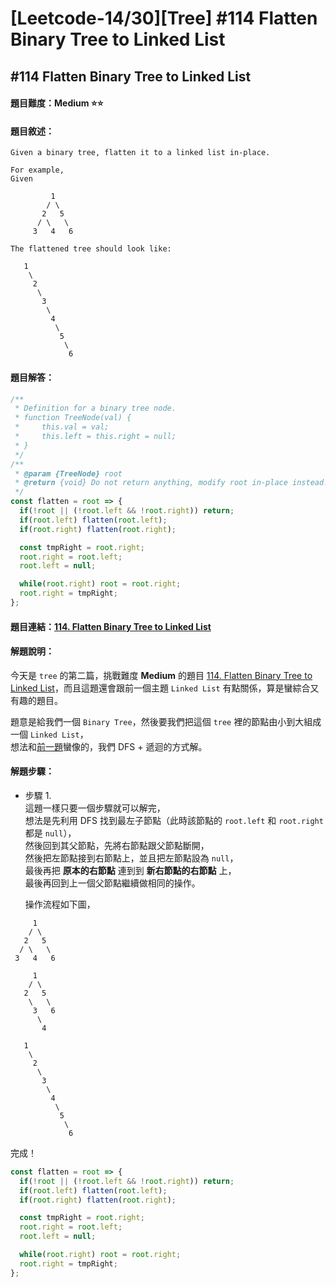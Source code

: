 # [Leetcode-14/30][Tree] #114 Flatten Binary Tree to Linked List

## #114 Flatten Binary Tree to Linked List

#### 題目難度：Medium :star::star:
#### 題目敘述：
```
Given a binary tree, flatten it to a linked list in-place.

For example,
Given

         1
        / \
       2   5
      / \   \
     3   4   6

The flattened tree should look like:

   1
    \
     2
      \
       3
        \
         4
          \
           5
            \
             6
```
#### 題目解答：
```javascript
/**
 * Definition for a binary tree node.
 * function TreeNode(val) {
 *     this.val = val;
 *     this.left = this.right = null;
 * }
 */
/**
 * @param {TreeNode} root
 * @return {void} Do not return anything, modify root in-place instead.
 */
const flatten = root => {
  if(!root || (!root.left && !root.right)) return;
  if(root.left) flatten(root.left);
  if(root.right) flatten(root.right);

  const tmpRight = root.right;
  root.right = root.left;
  root.left = null;

  while(root.right) root = root.right;
  root.right = tmpRight;
};
```
#### 題目連結：[114. Flatten Binary Tree to Linked List](https://leetcode.com/problems/flatten-binary-tree-to-linked-list/)
#### 解題說明：
今天是 `tree` 的第二篇，挑戰難度 **Medium** 的題目 [114. Flatten Binary Tree to Linked List](https://leetcode.com/problems/flatten-binary-tree-to-linked-list/)，而且這題還會跟前一個主題 `Linked List` 有點關係，算是蠻綜合又有趣的題目。  

題意是給我們一個 `Binary Tree`，然後要我們把這個 `tree` 裡的節點由小到大組成一個 `Linked List`，  
想法和[前一題](https://github.com/xxhomey19/leetcode-30days/tree/master/Day13)蠻像的，我們 DFS + 遞迴的方式解。  

#### 解題步驟：
- 步驟 1.  
這題一樣只要一個步驟就可以解完，  
想法是先利用 DFS 找到最左子節點（此時該節點的 `root.left` 和 `root.right` 都是 `null`），  
然後回到其父節點，先將右節點跟父節點斷開，  
然後把左節點接到右節點上，並且把左節點設為 `null`，  
最後再把 **原本的右節點** 連到到 **新右節點的右節點** 上，  
最後再回到上一個父節點繼續做相同的操作。  

  操作流程如下圖，
```
     1
    / \
   2   5
  / \   \
 3   4   6

     1
    / \
   2   5
    \   \
     3   6
      \    
       4

   1
    \
     2
      \
       3
        \
         4
          \
           5
            \
             6
```
  完成！
```javascript
const flatten = root => {
  if(!root || (!root.left && !root.right)) return;
  if(root.left) flatten(root.left);
  if(root.right) flatten(root.right);

  const tmpRight = root.right;
  root.right = root.left;
  root.left = null;

  while(root.right) root = root.right;
  root.right = tmpRight;
};
```
